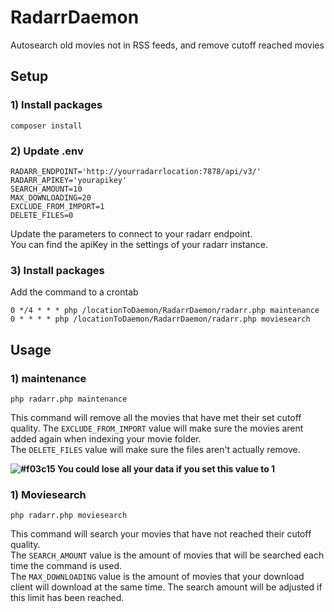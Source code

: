 # RadarrDaemon
Autosearch old movies not in RSS feeds, and remove cutoff reached movies

## Setup

### 1) Install packages
```
composer install
```
### 2) Update .env
```
RADARR_ENDPOINT='http://yourradarrlocation:7878/api/v3/'
RADARR_APIKEY='yourapikey'
SEARCH_AMOUNT=10
MAX_DOWNLOADING=20
EXCLUDE_FROM_IMPORT=1
DELETE_FILES=0
```
Update the parameters to connect to your radarr endpoint.  
You can find the apiKey in the settings of your radarr instance.

### 3) Install packages
Add the command to a crontab
```
0 */4 * * * php /locationToDaemon/RadarrDaemon/radarr.php maintenance
0 * * * * php /locationToDaemon/RadarrDaemon/radarr.php moviesearch
```

## Usage

### 1) maintenance
```
php radarr.php maintenance
```
This command will remove all the movies that have met their set cutoff quality.
The `EXCLUDE_FROM_IMPORT` value will make sure the movies arent added again when indexing your movie folder.  
The `DELETE_FILES` value will make sure the files aren't actually remove.  

**![#f03c15](https://via.placeholder.com/15/f03c15/000000?text=+) You could lose all your data if you set this value to 1**
### 1) Moviesearch
```
php radarr.php moviesearch
```
This command will search your movies that have not reached their cutoff quality.  
The `SEARCH_AMOUNT` value is the amount of movies that will be searched each time the command is used.  
The `MAX_DOWNLOADING` value is the amount of movies that your download client will download at the same time.
The search amount will be adjusted if this limit has been reached.  



